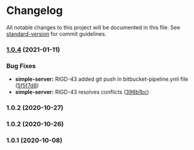 # Changelog

All notable changes to this project will be documented in this file. See [standard-version](https://github.com/conventional-changelog/standard-version) for commit guidelines.

### [1.0.4](https://bitbucket.org/realeyesmedia/simple-server/compare/v1.0.2...v1.0.4) (2021-01-11)


### Bug Fixes

* **simple-server:** RIGD-43 added git push in bitbucket-pipeline.yml file ([5f5f7d8](https://bitbucket.org/realeyesmedia/simple-server/commit/5f5f7d8a6ba633528b9e6ce0cb98108074445366))
* **simple-server:** RIGD-43 resolves conflicts ([396b1bc](https://bitbucket.org/realeyesmedia/simple-server/commit/396b1bc97bffdc5f23905e3934df23f2110e4ea2))

### 1.0.2 (2020-10-27)

### 1.0.2 (2020-10-26)

### 1.0.1 (2020-10-08)

